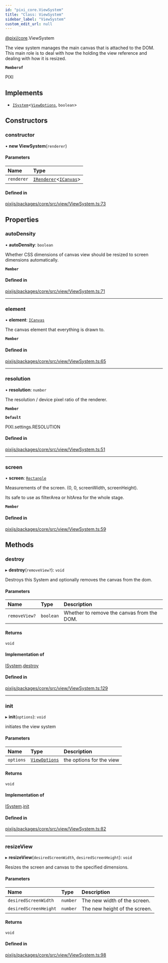 ```yaml
---
id: "pixi_core.ViewSystem"
title: "Class: ViewSystem"
sidebar_label: "ViewSystem"
custom_edit_url: null
---
```


[@pixi/core](../modules/pixi_core.md).ViewSystem

The view system manages the main canvas that is attached to the DOM.
This main role is to deal with how the holding the view reference and dealing with how it is resized.

**`Memberof`**

PIXI

## Implements

- [`ISystem`](../interfaces/pixi_core.ISystem.md)<[`ViewOptions`](../interfaces/pixi_core.ViewOptions.md), `boolean`\>

## Constructors

### constructor

• **new ViewSystem**(`renderer`)

#### Parameters

| Name | Type |
| :------ | :------ |
| `renderer` | [`IRenderer`](../interfaces/pixi_core.IRenderer.md)<[`ICanvas`](../interfaces/pixi_core.ICanvas.md)\> |

#### Defined in

[pixijs/packages/core/src/view/ViewSystem.ts:73](https://github.com/pixijs/pixijs/blob/2194fe5c5/packages/core/src/view/ViewSystem.ts#L73)

## Properties

### autoDensity

• **autoDensity**: `boolean`

Whether CSS dimensions of canvas view should be resized to screen dimensions automatically.

**`Member`**

#### Defined in

[pixijs/packages/core/src/view/ViewSystem.ts:71](https://github.com/pixijs/pixijs/blob/2194fe5c5/packages/core/src/view/ViewSystem.ts#L71)

___

### element

• **element**: [`ICanvas`](../interfaces/pixi_core.ICanvas.md)

The canvas element that everything is drawn to.

**`Member`**

#### Defined in

[pixijs/packages/core/src/view/ViewSystem.ts:65](https://github.com/pixijs/pixijs/blob/2194fe5c5/packages/core/src/view/ViewSystem.ts#L65)

___

### resolution

• **resolution**: `number`

The resolution / device pixel ratio of the renderer.

**`Member`**

**`Default`**

PIXI.settings.RESOLUTION

#### Defined in

[pixijs/packages/core/src/view/ViewSystem.ts:51](https://github.com/pixijs/pixijs/blob/2194fe5c5/packages/core/src/view/ViewSystem.ts#L51)

___

### screen

• **screen**: [`Rectangle`](pixi_core.Rectangle.md)

Measurements of the screen. (0, 0, screenWidth, screenHeight).

Its safe to use as filterArea or hitArea for the whole stage.

**`Member`**

#### Defined in

[pixijs/packages/core/src/view/ViewSystem.ts:59](https://github.com/pixijs/pixijs/blob/2194fe5c5/packages/core/src/view/ViewSystem.ts#L59)

## Methods

### destroy

▸ **destroy**(`removeView?`): `void`

Destroys this System and optionally removes the canvas from the dom.

#### Parameters

| Name | Type | Description |
| :------ | :------ | :------ |
| `removeView?` | `boolean` | Whether to remove the canvas from the DOM. |

#### Returns

`void`

#### Implementation of

[ISystem](../interfaces/pixi_core.ISystem.md).[destroy](../interfaces/pixi_core.ISystem.md#destroy)

#### Defined in

[pixijs/packages/core/src/view/ViewSystem.ts:129](https://github.com/pixijs/pixijs/blob/2194fe5c5/packages/core/src/view/ViewSystem.ts#L129)

___

### init

▸ **init**(`options`): `void`

initiates the view system

#### Parameters

| Name | Type | Description |
| :------ | :------ | :------ |
| `options` | [`ViewOptions`](../interfaces/pixi_core.ViewOptions.md) | the options for the view |

#### Returns

`void`

#### Implementation of

[ISystem](../interfaces/pixi_core.ISystem.md).[init](../interfaces/pixi_core.ISystem.md#init)

#### Defined in

[pixijs/packages/core/src/view/ViewSystem.ts:82](https://github.com/pixijs/pixijs/blob/2194fe5c5/packages/core/src/view/ViewSystem.ts#L82)

___

### resizeView

▸ **resizeView**(`desiredScreenWidth`, `desiredScreenHeight`): `void`

Resizes the screen and canvas to the specified dimensions.

#### Parameters

| Name | Type | Description |
| :------ | :------ | :------ |
| `desiredScreenWidth` | `number` | The new width of the screen. |
| `desiredScreenHeight` | `number` | The new height of the screen. |

#### Returns

`void`

#### Defined in

[pixijs/packages/core/src/view/ViewSystem.ts:98](https://github.com/pixijs/pixijs/blob/2194fe5c5/packages/core/src/view/ViewSystem.ts#L98)
